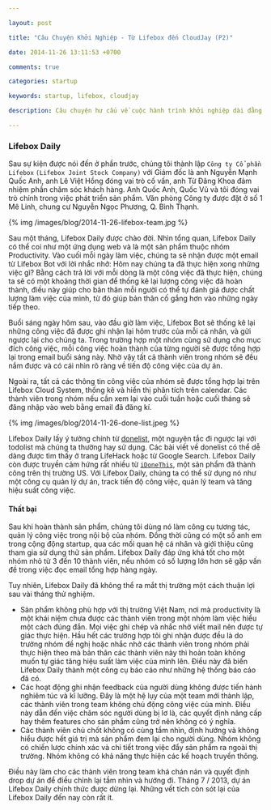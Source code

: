```yaml
---

layout: post

title: "Câu Chuyện Khởi Nghiệp - Từ Lifebox đến CloudJay (P2)"

date: 2014-11-26 13:11:53 +0700

comments: true

categories: startup

keywords: startup, lifebox, cloudjay

description: Câu chuyện hư cấu về cuộc hành trình khởi nghiệp dài đằng đẵng

---
```


### Lifebox Daily

Sau sự kiện được nói đến ở phần trước, chúng tôi thành lập `Công ty Cổ phần Lifebox` `(Lifebox Joint Stock Company)` với Giám đốc là anh Nguyễn Mạnh Quốc Anh, anh Lê Việt Hồng đóng vai trò cố vấn, anh Từ Đăng Khoa đảm nhiệm phần chăm sóc khách hàng. Anh Quốc Anh, Quốc Vũ và tôi đóng vai trò chính trong việc phát triển sản phẩm. Văn phòng Công ty được đặt ở số 1 Mê Linh, chung cư Nguyễn Ngọc Phương, Q. Bình Thạnh.

{% img /images/blog/2014-11-26-lifebox-team.jpg %}

Sau một tháng, Lifebox Daily được chào đời. Nhìn tổng quan, Lifebox Daily có thể coi như một ứng dụng web và là một sản phẩm thuộc nhóm Productivity. Vào cuối mỗi ngày làm việc, chúng ta sẽ nhận được một email từ Lifebox Bot với lời nhắc nhở: Hôm nay chúng ta đã thực hiện xong những việc gì? Bằng cách trả lời với mỗi dòng là một công việc đã thực hiện, chúng ta sẽ có một khoảng thời gian để thống kê lại lượng công việc đã hoàn thành, điều này giúp cho bản thân mỗi người có thể tự đánh giá được chất lượng làm việc của mình, từ đó giúp bản thân cố gắng hơn vào những ngày tiếp theo.

Buổi sáng ngày hôm sau, vào đầu giờ làm việc, Lifebox Bot sẽ thống kê lại những công việc đã được ghi nhận lại hôm trước của mỗi cá nhân, và gửi ngược lại cho chúng ta. Trong trường hợp một nhóm cùng sử dụng cho mục đích công việc, mỗi công việc hoàn thành của từng người sẽ được tổng hợp lại trong email buổi sáng này. Nhờ vậy tất cả thành viên trong nhóm sẽ đều nắm được và có cái nhìn rõ ràng về tiến độ công việc của dự án.

Ngoài ra, tất cả các thông tin công việc của nhóm sẽ được tổng hợp lại trên Lifebox Cloud System, thống kê và hiển thị phân tích trên calendar. Các thành viên trong nhóm nếu cần xem lại vào cuối tuần hoặc cuối tháng sẽ đăng nhập vào web bằng email đã đăng kí.

{% img /images/blog/2014-11-26-done-list.jpeg %}

Lifebox Daily lấy ý tưởng chính từ [donelist](http://99u.com/articles/24875/the-art-of-the-done-list-harnessing-the-power-of-progress), một nguyên tắc đi ngược lại với todolist mà chúng ta thường hay sử dụng. Các bài viết về donelist có thể dễ dàng được tìm thấy ở trang LifeHack hoặc từ Google Search. Lifebox Daily còn được truyền cảm hứng rất nhiều từ [`iDoneThis`](http://blog.idonethis.com/the-power-of-the-done-list/), một sản phẩm đã thành công trên thị trường US. Với Lifebox Daily, chúng ta có thể sử dụng nó như một công cụ quản lý dự án, track tiến độ công việc, quản lý team và tăng hiệu suất công việc.

#### Thất bại

Sau khi hoàn thành sản phẩm, chúng tôi dùng nó làm công cụ tương tác, quản lý công việc trong nội bộ của nhóm. Đồng thời cũng có một số anh em trong cộng động startup, qua các mối quan hệ cá nhân và giới thiệu cũng tham gia sử dụng thử sản phẩm. Lifebox Daily đáp ứng khá tốt cho một nhóm nhỏ từ 3 đến 10 thành viên, nếu nhóm có số lượng lớn hơn sẽ gặp vấn đề trong việc đọc email tổng hợp hàng ngày.

Tuy nhiên, Lifebox Daily đã không thể ra mắt thị trường một cách thuận lợi sau vài tháng thử nghiệm.

-	Sản phẩm không phù hợp với thị trường Việt Nam, nơi mà productivity là một khái niệm chưa được các thành viên trong một nhóm làm việc hiểu một cách đúng đắn. Mọi việc ghi chép và nhắc nhở viết mail nên được tự giác thực hiện. Hầu hết các trường hợp tôi ghi nhận được đều là do trưởng nhóm đề nghị hoặc nhắc nhở các thành viên trong nhóm phải thực hiện theo mà bản thân các thành viên này thì hoàn toàn không muốn tự giác tăng hiệu suất làm việc của mình lên. Điều này đã biến Lifebox Daily thành một công cụ báo cáo như những hệ thống báo cáo đã có.
-	Các hoạt động ghi nhận feedback của người dùng không được tiến hành nghiêm túc và kĩ lưỡng. Đây là một hệ lụy của một team mới thành lập, các thành viên trong team không chủ động công việc của mình. Điều này dẫn đến việc chăm sóc người dùng bị lơ là, các quyết định nâng cấp hay thêm features cho sản phẩm cũng trở nên không có ý nghĩa.
-	Các thành viên chủ chốt không có cùng tầm nhìn, định hướng và không hiểu được hết giá trị mà sản phẩm đem lại cho người dùng. Nhóm không có chiến lược chính xác và chi tiết trong việc đẩy sản phẩm ra ngoài thị trường. Nhóm không có khả năng thực hiện các kế hoạch truyền thông.

Điều này làm cho các thành viên trong team khá chán nản và quyết định drop dự án để điều chỉnh lại tầm nhìn và hướng đi. Tháng 7 / 2013, dự án Lifebox Daily chính thức được dừng lại. Những vết tích còn sót lại của Lifebox Daily đến nay còn rất ít.
